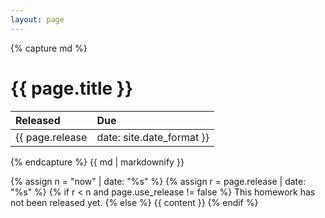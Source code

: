 ```yaml
---
layout: page
---
```


{% capture md %}
# {{ page.title }}

| Released | Due |
|:---------|:----|
| {{ page.release | date: site.date_format }} | {{ page.due | date: site.date_format }} |

{% endcapture %}
{{ md | markdownify }}

{% assign n = "now" | date: "%s" %}
{% assign r = page.release | date: "%s" %}
{% if r < n and page.use_release != false %}
This homework has not been released yet.
{% else %}
{{ content }}
{% endif %}
